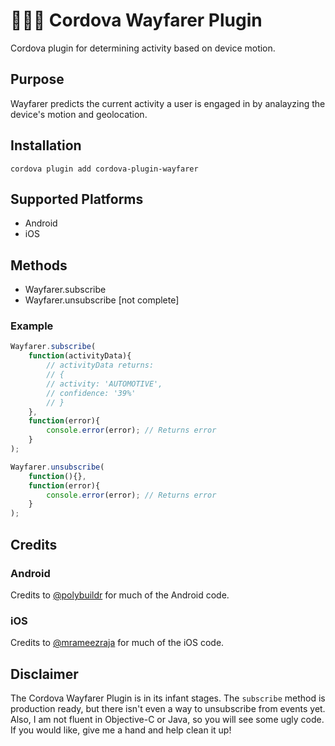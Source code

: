 # 🌊⛵🌊 Cordova Wayfarer Plugin
Cordova plugin for determining activity based on device motion.

## Purpose

Wayfarer predicts the current activity a user is engaged in by analayzing the device's motion and geolocation.

## Installation

    cordova plugin add cordova-plugin-wayfarer

## Supported Platforms

- Android
- iOS
    
## Methods

- Wayfarer.subscribe
- Wayfarer.unsubscribe [not complete]

### Example

```js
Wayfarer.subscribe(
    function(activityData){
        // activityData returns: 
        // {
        // activity: 'AUTOMOTIVE', 
        // confidence: '39%'
        // }
    },
    function(error){
        console.error(error); // Returns error
    }
);

Wayfarer.unsubscribe(
    function(){},
    function(error){
        console.error(error); // Returns error
    }
);
```

## Credits

### Android

Credits to [@polybuildr](https://github.com/polybuildr/cordova-plugin-activity-recognition) for much of the Android code.

### iOS

Credits to [@mrameezraja](https://github.com/mrameezraja/cordova-plugin-motion-activity) for much of the iOS code.

## Disclaimer

The Cordova Wayfarer Plugin is in its infant stages. The `subscribe` method is production ready, but there isn't even a 
way to unsubscribe from events yet. Also, I am not fluent in Objective-C or Java, so you will see some ugly code. 
If you would like, give me a hand and help clean it up!
